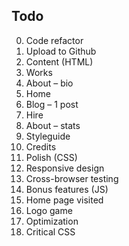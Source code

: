 ## Todo

0. Code refactor
  1. Upload to Github
1. Content (HTML)
  1. Works
  2. About – bio
  3. Home
  4. Blog – 1 post
  5. Hire
  6. About – stats
  7. Styleguide
  8. Credits
2. Polish (CSS)
  1. Responsive design
  2. Cross-browser testing
3. Bonus features (JS)
  1. Home page visited
  2. Logo game
4. Optimization
  1. Critical CSS
